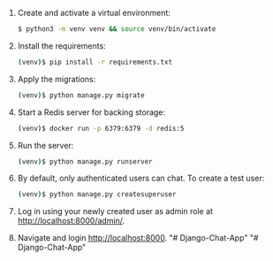 
1. Create and activate a virtual environment:

    ```sh
    $ python3 -m venv venv && source venv/bin/activate
    ```

1. Install the requirements:

    ```sh
    (venv)$ pip install -r requirements.txt
    ```

1. Apply the migrations:

    ```sh
    (venv)$ python manage.py migrate
    ```

1. Start a Redis server for backing storage:

    ```sh
    (venv)$ docker run -p 6379:6379 -d redis:5
    ```

1. Run the server:

    ```sh
    (venv)$ python manage.py runserver
    ```

1. By default, only authenticated users can chat. To create a test user:

    ```sh
    (venv)$ python manage.py createsuperuser
    ```

1. Log in using your newly created user as admin role at [http://localhost:8000/admin/](http://localhost:8000/admin/).

1. Navigate and login [http://localhost:8000](http://localhost:8000).
"# Django-Chat-App" 
"# Django-Chat-App" 
